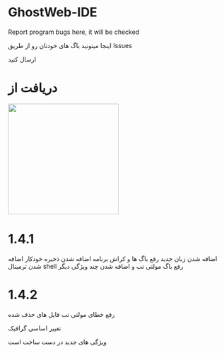 # GhostWeb-IDE


Report program bugs here, it will be checked


اینجا میتونید باگ های خودتان رو از طریق Issues

ارسال کنید


# دریافت از

<a href="https://myket.ir/app/Ninja.coder.Ghostemane.code?utm_source=search-ads-gift&utm_medium=cpc"><img width="250px" src="https://myket.ir/core/images/logo/get1-fa.png" /> </a>


# 1.4.1

اضافه شدن زبان جدید
رفع باگ ها و کراش برنامه
اضافه شدن ذخیره خودکار
اضافه شدن ترمینال shell
رفع باگ مولتی تب
و اضافه شدن چند ویژگی دیگر


# 1.4.2

رفع خطای مولتی تب فایل های حذف شده


تغییر اساسی گرافیک

ویژگی های جدید در دست ساخت است
